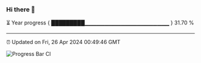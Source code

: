 ### Hi there 👋

⏳ Year progress { █████████▁▁▁▁▁▁▁▁▁▁▁▁▁▁▁▁▁▁▁▁▁ } 31.70 %

---

⏰ Updated on Fri, 26 Apr 2024 00:49:46 GMT

![Progress Bar CI](https://github.com/liununu/liununu/workflows/Progress%20Bar%20CI/badge.svg)

